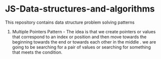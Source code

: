 # JS-Data-structures-and-algorithms
This repository contains data structure problem solving patterns

1. Multiple Pointers Pattern - The idea is that we create pointers or values that correspond to an index or position and then move towards      the beginning towards the end or towards each other in the middle . we are going to be searching for a pair of values or searching for      something that meets the condition.
